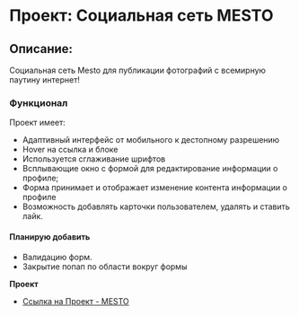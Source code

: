 # Проект: Социальная сеть MESTO

## Описание:
  Социальная сеть Mesto для публикации фотографий с всемирную паутину интернет!

### Функционал

Проект имеет:
* Адаптивный интерфейс от мобильного к дестопному разрешению
* Hover на ссылка и блоке
* Используется сглаживание шрифтов
* Всплывающие окно с формой для редактирование информации о профиле;
* Форма принимает и отображает изменение контента информации о профиле
* Возможность добавлять карточки пользователем, удалять и ставить лайк.

#### Планирую добавить

* Валидацию форм.
* Закрытие попап по области вокруг формы

**Проект**

* [Ссылка на Проект - MESTO](https://alexander0798.github.io/mesto/)
